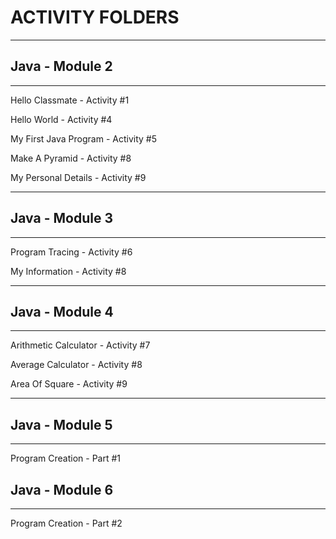 # ACTIVITY FOLDERS

***

## Java - Module 2

***

Hello Classmate - Activity #1

Hello World - Activity #4

My First Java Program - Activity #5

Make A Pyramid - Activity #8

My Personal Details - Activity #9

***

## Java - Module 3

***

Program Tracing - Activity #6

My Information - Activity #8

***

## Java - Module 4

***

Arithmetic Calculator - Activity #7

Average Calculator - Activity #8

Area Of Square - Activity #9

***

## Java - Module 5

***

Program Creation - Part #1

## Java - Module 6

***

Program Creation - Part #2
